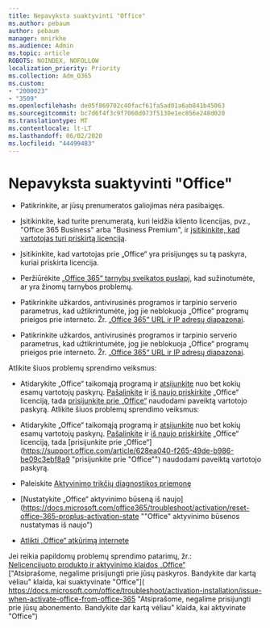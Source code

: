 ```yaml
---
title: Nepavyksta suaktyvinti "Office"
ms.author: pebaum
author: pebaum
manager: mnirkhe
ms.audience: Admin
ms.topic: article
ROBOTS: NOINDEX, NOFOLLOW
localization_priority: Priority
ms.collection: Adm_O365
ms.custom:
- "2000023"
- "3509"
ms.openlocfilehash: de05f869702c40facf61fa5ad01a6ab841b45063
ms.sourcegitcommit: bc7d6f4f3c9f7060d073f5130e1ec856e248d020
ms.translationtype: MT
ms.contentlocale: lt-LT
ms.lasthandoff: 06/02/2020
ms.locfileid: "44499483"
---
```

# <a name="unable-to-activate-office"></a>Nepavyksta suaktyvinti "Office"

- Patikrinkite, ar jūsų prenumeratos galiojimas nėra pasibaigęs.
- Įsitikinkite, kad turite prenumeratą, kuri leidžia kliento licencijas, pvz., "Office 365 Business" arba "Business Premium", ir [įsitikinkite, kad vartotojas turi priskirtą licenciją](https://docs.microsoft.com/microsoft-365/admin/subscriptions-and-billing/assign-licenses-to-users).
- Įsitikinkite, kad vartotojas prie „Office“ yra prisijungęs su tą paskyra, kuriai priskirta licencija.
- Peržiūrėkite [„Office 365“ tarnybų sveikatos puslapį](https://docs.microsoft.com/office365/enterprise/view-service-health), kad sužinotumėte, ar yra žinomų tarnybos problemų.
- Patikrinkite užkardos, antivirusinės programos ir tarpinio serverio parametrus, kad užtikrintumėte, jog jie neblokuoja „Office“ programų prieigos prie interneto. Žr. [„Office 365“ URL ir IP adresų diapazonai](https://docs.microsoft.com/office365/enterprise/urls-and-ip-address-ranges "„Office 365“ URL ir IP adresų diapazonai").

- Patikrinkite užkardos, antivirusinės programos ir tarpinio serverio parametrus, kad užtikrintumėte, jog jie neblokuoja „Office“ programų prieigos prie interneto. Žr. [„Office 365“ URL ir IP adresų diapazonai](https://docs.microsoft.com/office365/enterprise/urls-and-ip-address-ranges).

Atlikite šiuos problemų sprendimo veiksmus: 

- Atidarykite „Office“ taikomąją programą ir [atsijunkite](https://support.office.com/article/5a20dc11-47e9-4b6f-945d-478cb6d92071) nuo bet kokių esamų vartotojų paskyrų. [Pašalinkite](https://docs.microsoft.com/microsoft-365/admin/manage/remove-licenses-from-users) ir [iš naujo priskirkite](https://docs.microsoft.com/microsoft-365/admin/manage/assign-licenses-to-users) „Office“ licenciją, tada [prisijunkite prie „Office“](https://support.office.com/article/628ea040-f265-49de-b986-be09c3ebf8a9) naudodami paveiktą vartotojo paskyrą.
Atlikite šiuos problemų sprendimo veiksmus:

- Atidarykite „Office“ taikomąją programą ir [atsijunkite](https://support.office.com/article/5a20dc11-47e9-4b6f-945d-478cb6d92071) nuo bet kokių esamų vartotojų paskyrų. [Pašalinkite](https://docs.microsoft.com/microsoft-365/admin/manage/remove-licenses-from-users?view=o365-worldwide "Pašalinti") ir [iš naujo priskirkite](https://docs.microsoft.com/microsoft-365/admin/manage/assign-licenses-to-users?view=o365-worldwide "iš naujo priskirti") „Office“ licenciją, tada [prisijunkite prie „Office“](https://support.office.com/article/628ea040-f265-49de-b986-be09c3ebf8a9 "prisijunkite prie "Office"") naudodami paveiktą vartotojo paskyrą.
- Paleiskite [Aktyvinimo trikčių diagnostikos priemonę](https://aka.ms/SARA-OfficeActivation-Alchemy)
- [Nustatykite „Office“ aktyvinimo būseną iš naujo](https://docs.microsoft.com/office365/troubleshoot/activation/reset-office-365-proplus-activation-state ""Office" aktyvinimo būsenos nustatymas iš naujo")
- [Atlikti „Office“ atkūrimą internete](https://support.office.com/Article/7821d4b6-7c1d-4205-aa0e-a6b40c5bb88b?wt.mc_id=Alchemy_ClientDIA)

Jei reikia papildomų problemų sprendimo patarimų, žr.:  
[Nelicencijuoto produkto ir aktyvinimo klaidos „Office“](https://support.office.com/Article/0d23d3c0-c19c-4b2f-9845-5344fedc4380?wt.mc_id=Alchemy_ClientDIA)  
["Atsiprašome, negalime prisijungti prie jūsų paskyros. Bandykite dar kartą vėliau" klaida, kai suaktyvinate "Office"]( https://docs.microsoft.com/office/troubleshoot/activation-installation/issue-when-activate-office-from-office-365 "Atsiprašome, negalime prisijungti prie jūsų abonemento. Bandykite dar kartą vėliau" klaida, kai aktyvinate "Office")
